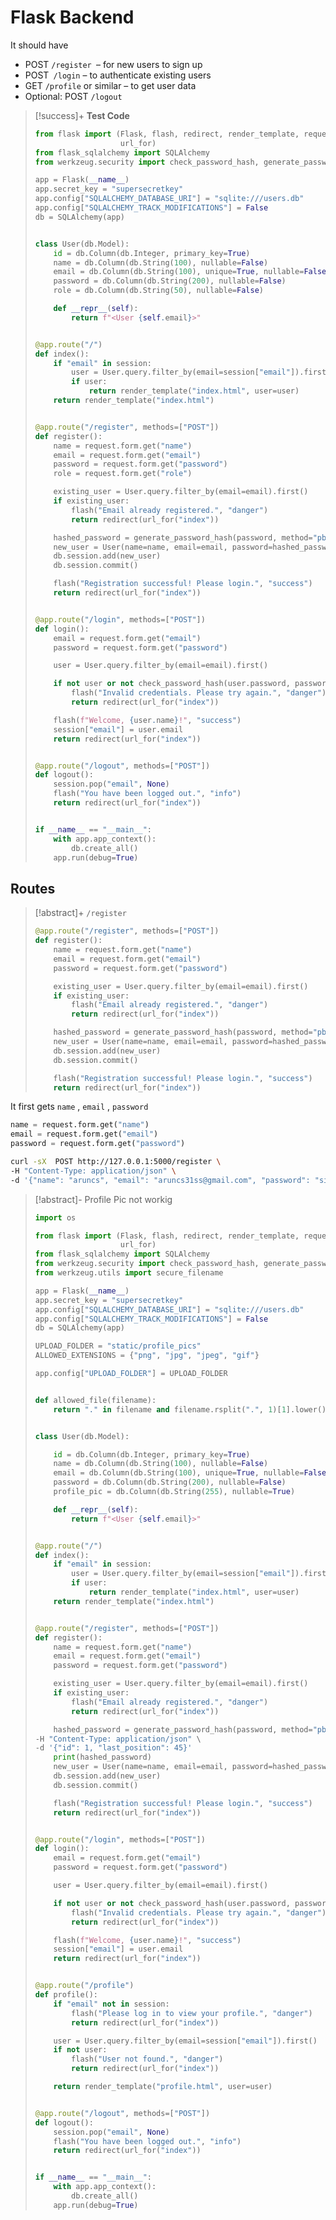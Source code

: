 # Flask Backend 
It should have  
- POST `/register `– for new users to sign up
- POST` /login` – to authenticate existing users
- GET `/profile` or similar – to get user data
- Optional: POST `/logout`


> [!success]+ **Test Code**
> ```python
> from flask import (Flask, flash, redirect, render_template, request, session,
>                    url_for)
> from flask_sqlalchemy import SQLAlchemy
> from werkzeug.security import check_password_hash, generate_password_hash
> 
> app = Flask(__name__)
> app.secret_key = "supersecretkey"
> app.config["SQLALCHEMY_DATABASE_URI"] = "sqlite:///users.db"
> app.config["SQLALCHEMY_TRACK_MODIFICATIONS"] = False
> db = SQLAlchemy(app)
> 
> 
> class User(db.Model):
>     id = db.Column(db.Integer, primary_key=True)
>     name = db.Column(db.String(100), nullable=False)
>     email = db.Column(db.String(100), unique=True, nullable=False)
>     password = db.Column(db.String(200), nullable=False)
>     role = db.Column(db.String(50), nullable=False)
> 
>     def __repr__(self):
>         return f"<User {self.email}>"
> 
> 
> @app.route("/")
> def index():
>     if "email" in session:
>         user = User.query.filter_by(email=session["email"]).first()
>         if user:
>             return render_template("index.html", user=user)
>     return render_template("index.html")
> 
> 
> @app.route("/register", methods=["POST"])
> def register():
>     name = request.form.get("name")
>     email = request.form.get("email")
>     password = request.form.get("password")
>     role = request.form.get("role")
> 
>     existing_user = User.query.filter_by(email=email).first()
>     if existing_user:
>         flash("Email already registered.", "danger")
>         return redirect(url_for("index"))
> 
>     hashed_password = generate_password_hash(password, method="pbkdf2:sha256")
>     new_user = User(name=name, email=email, password=hashed_password, role=role)
>     db.session.add(new_user)
>     db.session.commit()
> 
>     flash("Registration successful! Please login.", "success")
>     return redirect(url_for("index"))
> 
> 
> @app.route("/login", methods=["POST"])
> def login():
>     email = request.form.get("email")
>     password = request.form.get("password")
> 
>     user = User.query.filter_by(email=email).first()
> 
>     if not user or not check_password_hash(user.password, password):
>         flash("Invalid credentials. Please try again.", "danger")
>         return redirect(url_for("index"))
> 
>     flash(f"Welcome, {user.name}!", "success")
>     session["email"] = user.email
>     return redirect(url_for("index"))
> 
> 
> @app.route("/logout", methods=["POST"])
> def logout():
>     session.pop("email", None)
>     flash("You have been logged out.", "info")
>     return redirect(url_for("index"))
> 
> 
> if __name__ == "__main__":
>     with app.app_context():
>         db.create_all()
>     app.run(debug=True)
> ```

## Routes 

> [!abstract]+ `/register`
> ```python
> @app.route("/register", methods=["POST"])
> def register():
>     name = request.form.get("name")
>     email = request.form.get("email")
>     password = request.form.get("password")
> 
>     existing_user = User.query.filter_by(email=email).first()
>     if existing_user:
>         flash("Email already registered.", "danger")
>         return redirect(url_for("index"))
> 
>     hashed_password = generate_password_hash(password, method="pbkdf2:sha256")
>     new_user = User(name=name, email=email, password=hashed_password)
>     db.session.add(new_user)
>     db.session.commit()
> 
>     flash("Registration successful! Please login.", "success")
>     return redirect(url_for("index"))
> ```

It first gets `name` , `email` , `password` 

```python
name = request.form.get("name") 
email = request.form.get("email") 
password = request.form.get("password") 

```


```bash
curl -sX  POST http://127.0.0.1:5000/register \
-H "Content-Type: application/json" \
-d '{"name": "aruncs", "email": "aruncs31ss@gmail.com", "password": "simplepass"}' -v

```


> [!abstract]- Profile Pic not workig
> ```python
> import os
> 
> from flask import (Flask, flash, redirect, render_template, request, session,
>                    url_for)
> from flask_sqlalchemy import SQLAlchemy
> from werkzeug.security import check_password_hash, generate_password_hash
> from werkzeug.utils import secure_filename
> 
> app = Flask(__name__)
> app.secret_key = "supersecretkey"
> app.config["SQLALCHEMY_DATABASE_URI"] = "sqlite:///users.db"
> app.config["SQLALCHEMY_TRACK_MODIFICATIONS"] = False
> db = SQLAlchemy(app)
> 
> UPLOAD_FOLDER = "static/profile_pics"
> ALLOWED_EXTENSIONS = {"png", "jpg", "jpeg", "gif"}
> 
> app.config["UPLOAD_FOLDER"] = UPLOAD_FOLDER
> 
> 
> def allowed_file(filename):
>     return "." in filename and filename.rsplit(".", 1)[1].lower() in ALLOWED_EXTENSIONS
> 
> 
> class User(db.Model):
> 
>     id = db.Column(db.Integer, primary_key=True)
>     name = db.Column(db.String(100), nullable=False)
>     email = db.Column(db.String(100), unique=True, nullable=False)
>     password = db.Column(db.String(200), nullable=False)
>     profile_pic = db.Column(db.String(255), nullable=True)
> 
>     def __repr__(self):
>         return f"<User {self.email}>"
> 
> 
> @app.route("/")
> def index():
>     if "email" in session:
>         user = User.query.filter_by(email=session["email"]).first()
>         if user:
>             return render_template("index.html", user=user)
>     return render_template("index.html")
> 
> 
> @app.route("/register", methods=["POST"])
> def register():
>     name = request.form.get("name")
>     email = request.form.get("email")
>     password = request.form.get("password")
> 
>     existing_user = User.query.filter_by(email=email).first()
>     if existing_user:
>         flash("Email already registered.", "danger")
>         return redirect(url_for("index"))
> 
>     hashed_password = generate_password_hash(password, method="pbkdf2:sha256")curl -sX POST http://192.168.31.92:5000/robots \
> -H "Content-Type: application/json" \
> -d '{"id": 1, "last_position": 45}'
>     print(hashed_password)
>     new_user = User(name=name, email=email, password=hashed_password, profile_pic=None)
>     db.session.add(new_user)
>     db.session.commit()
> 
>     flash("Registration successful! Please login.", "success")
>     return redirect(url_for("index"))
> 
> 
> @app.route("/login", methods=["POST"])
> def login():
>     email = request.form.get("email")
>     password = request.form.get("password")
> 
>     user = User.query.filter_by(email=email).first()
> 
>     if not user or not check_password_hash(user.password, password):
>         flash("Invalid credentials. Please try again.", "danger")
>         return redirect(url_for("index"))
> 
>     flash(f"Welcome, {user.name}!", "success")
>     session["email"] = user.email
>     return redirect(url_for("index"))
> 
> 
> @app.route("/profile")
> def profile():
>     if "email" not in session:
>         flash("Please log in to view your profile.", "danger")
>         return redirect(url_for("index"))
> 
>     user = User.query.filter_by(email=session["email"]).first()
>     if not user:
>         flash("User not found.", "danger")
>         return redirect(url_for("index"))
> 
>     return render_template("profile.html", user=user)
> 
> 
> @app.route("/logout", methods=["POST"])
> def logout():
>     session.pop("email", None)
>     flash("You have been logged out.", "info")
>     return redirect(url_for("index"))
> 
> 
> if __name__ == "__main__":
>     with app.app_context():
>         db.create_all()
>     app.run(debug=True)
> ```



